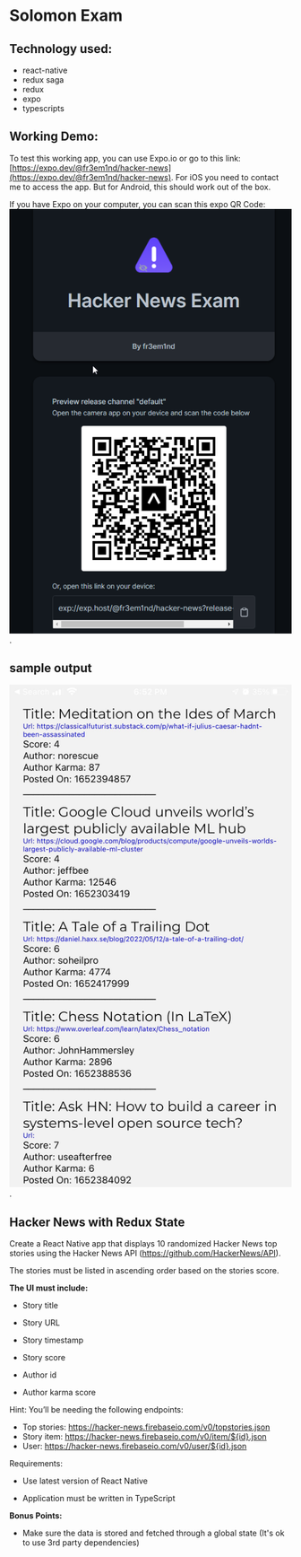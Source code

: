 
# Solomon Exam

## Technology used:
- react-native
- redux saga 
- redux
- expo 
- typescripts





## Working Demo:

To test this working app, you can use Expo.io or go to this link: [https://expo.dev/@fr3em1nd/hacker-news](https://expo.dev/@fr3em1nd/hacker-news). For iOS you need to contact me to access the app. But for Android, this should work out of the box.


If you have Expo on your computer, you can scan this expo QR Code:
![Expo QR](/readme_files/chrome_88doxdvgLp.png "Expo QR").
## sample output

![Sample Output](/readme_files/sample.jpg "Sample Output").


## Hacker News with Redux State

Create a React Native app that displays 10 randomized Hacker News top stories using the Hacker News API (https://github.com/HackerNews/API).

The stories must be listed in ascending order based on the stories score.

**The UI must include:**

- Story title
   
- Story URL
   
- Story timestamp
   
- Story score
   
-  Author id
   
- Author karma score  

Hint: You’ll be needing the following endpoints:

- Top stories: https://hacker-news.firebaseio.com/v0/topstories.json
- Story item: https://hacker-news.firebaseio.com/v0/item/${id}.json
- User: https://hacker-news.firebaseio.com/v0/user/${id}.json

Requirements:

- Use latest version of React Native

- Application must be written in TypeScript

**Bonus Points:**

- Make sure the data is stored and fetched through a global state (It's ok to use 3rd party dependencies)